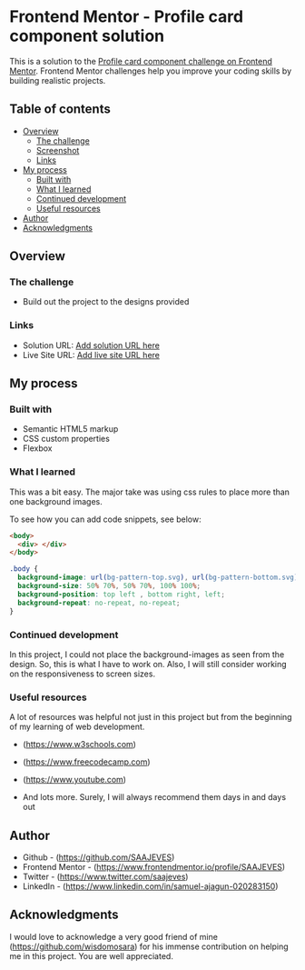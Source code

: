 # Frontend Mentor - Profile card component solution

This is a solution to the [Profile card component challenge on Frontend Mentor](https://www.frontendmentor.io/challenges/profile-card-component-cfArpWshJ). Frontend Mentor challenges help you improve your coding skills by building realistic projects. 

## Table of contents

- [Overview](#overview)
  - [The challenge](#the-challenge)
  - [Screenshot](#screenshot)
  - [Links](#links)
- [My process](#my-process)
  - [Built with](#built-with)
  - [What I learned](#what-i-learned)
  - [Continued development](#continued-development)
  - [Useful resources](#useful-resources)
- [Author](#author)
- [Acknowledgments](#acknowledgments)



## Overview

### The challenge

- Build out the project to the designs provided


### Links

- Solution URL: [Add solution URL here](https://your-solution-url.com)
- Live Site URL: [Add live site URL here](https://your-live-site-url.com)

## My process

### Built with

- Semantic HTML5 markup
- CSS custom properties
- Flexbox


### What I learned

This was a bit easy. The major take was using css rules to place more than one background images.

To see how you can add code snippets, see below:

```html
<body> 
  <div> </div>
</body>
```
```css
.body {
  background-image: url(bg-pattern-top.svg), url(bg-pattern-bottom.svg), linear-gradient(135deg,hsl(185, 75%, 39%) 50%, hsl(185, 75%, 39%));
  background-size: 50% 70%, 50% 70%, 100% 100%;
  background-position: top left , bottom right, left;
  background-repeat: no-repeat, no-repeat;
}
```



### Continued development

In this project, I could not place the background-images as seen from the design. So, this is what I have to work on. Also, I will still consider working on the responsiveness to screen sizes.

### Useful resources

A lot of resources was helpful not just in this project but from the beginning of my learning of web development.
- (https://www.w3schools.com) 

- (https://www.freecodecamp.com)

- (https://www.youtube.com)

- And lots more. Surely, I will always recommend them days in and days out



## Author

- Github - (https://github.com/SAAJEVES)
- Frontend Mentor - (https://www.frontendmentor.io/profile/SAAJEVES)
- Twitter - (https://www.twitter.com/saajeves)
- LinkedIn - (https://www.linkedin.com/in/samuel-ajagun-020283150)


## Acknowledgments

I would love to acknowledge a very good friend of mine (https://github.com/wisdomosara) for his immense contribution on helping me in this project. You are well appreciated.